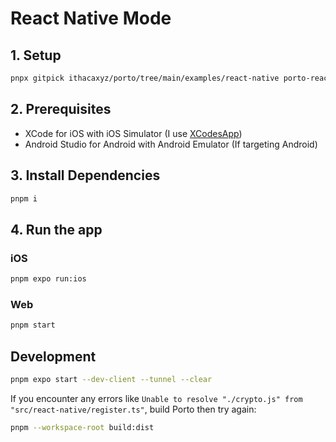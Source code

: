 # React Native Mode

## 1. Setup

```sh
pnpx gitpick ithacaxyz/porto/tree/main/examples/react-native porto-react-native-app && cd porto-react-native-app
```

## 2. Prerequisites

- XCode for iOS with iOS Simulator (I use [XCodesApp](https://github.com/XcodesOrg/XcodesApp))
- Android Studio for Android with Android Emulator (If targeting Android)

## 3. Install Dependencies

```sh
pnpm i
```

## 4. Run the app

### iOS

```sh
pnpm expo run:ios
```

### Web

```sh
pnpm start
```

## Development

```sh
pnpm expo start --dev-client --tunnel --clear
```

If you encounter any errors like `Unable to resolve "./crypto.js" from "src/react-native/register.ts"`, build Porto then try again:

```sh
pnpm --workspace-root build:dist
```
